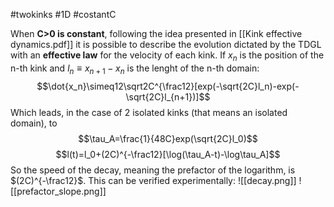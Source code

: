 #twokinks #1D #costantC

When **C>0 is constant**, following the idea presented in [[Kink effective dynamics.pdf]] it is possible to describe the evolution dictated by the TDGL with an **effective law** for the velocity of each kink. If $x_n$ is the position of the n-th kink and $l_n\equiv x_{n+1}-x_n$ is the lenght of the n-th domain:
$$\dot{x_n}\simeq12\sqrt2C^{\frac12}[exp(-\sqrt{2C}l_n)-exp(-\sqrt{2C}l_{n+1})]$$
Which leads, in the case of 2 isolated kinks (that means an isolated domain), to
$$\tau_A=\frac{1}{48C}exp(\sqrt{2C}l_0)$$
$$l(t)=l_0+(2C)^{-\frac12}[\log(\tau_A-t)-\log\tau_A]$$
So the speed of the decay, meaning the prefactor of the logarithm, is $(2C)^{-\frac12}$.
This can be verified experimentally:
![[decay.png]] ![[prefactor_slope.png]]
